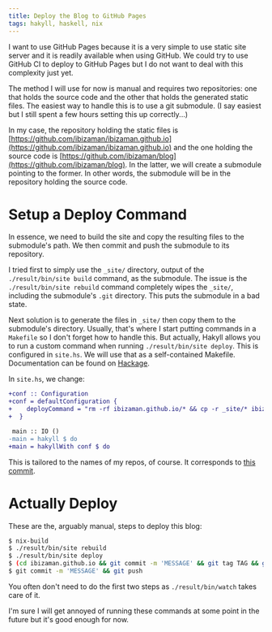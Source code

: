 ```yaml
---
title: Deploy the Blog to GitHub Pages
tags: hakyll, haskell, nix
---
```


I want to use GitHub Pages because it is a very simple to use static
site server and it is readily available when using GitHub. We could
try to use GitHub CI to deploy to GitHub Pages but I do not want to
deal with this complexity just yet.

The method I will use for now is manual and requires two repositories:
one that holds the source code and the other that holds the generated
static files. The easiest way to handle this is to use a git
submodule. (I say easiest but I still spent a few hours setting this
up correctly...)

In my case, the repository holding the static files is
[https://github.com/ibizaman/ibizaman.github.io](https://github.com/ibizaman/ibizaman.github.io)
and the one holding the source code is
[https://github.com/ibizaman/blog](https://github.com/ibizaman/blog).
In the latter, we will create a submodule pointing to the former. In
other words, the submodule will be in the repository holding the
source code.

# Setup a Deploy Command

In essence, we need to build the site and copy the resulting files to
the submodule's path. We then commit and push the submodule to its
repository.

I tried first to simply use the `_site/` directory, output of the
`./result/bin/site build` command, as the submodule. The issue is the
`./result/bin/site rebuild` command completely wipes the `_site/`,
including the submodule's `.git` directory. This puts the submodule in
a bad state.

Next solution is to generate the files in `_site/` then copy them to
the submodule's directory. Usually, that's where I start putting
commands in a `Makefile` so I don't forget how to handle this. But
actually, Hakyll allows you to run a custom command when running
`./result/bin/site deploy`. This is configured in `site.hs`. We will
use that as a self-contained Makefile. Documentation can be found on
[Hackage](https://jaspervdj.be/hakyll/reference/Hakyll-Core-Configuration.html#t:Configuration).

In `site.hs`, we change:

``` diff
+conf :: Configuration
+conf = defaultConfiguration {
+    deployCommand = "rm -rf ibizaman.github.io/* && cp -r _site/* ibizaman.github.io"
+  }

 main :: IO ()
-main = hakyll $ do
+main = hakyllWith conf $ do
```

This is tailored to the names of my repos, of course. It corresponds
to [this
commit](https://github.com/ibizaman/blog/commit/64d0b697c7863c2b6a9aae5552abb937e66cc6c2).

# Actually Deploy

These are the, arguably manual, steps to deploy this blog:

``` bash
$ nix-build
$ ./result/bin/site rebuild
$ ./result/bin/site deploy
$ (cd ibizaman.github.io && git commit -m 'MESSAGE' && git tag TAG && git push)
$ git commit -m 'MESSAGE' && git push
```

You often don't need to do the first two steps as `./result/bin/watch`
takes care of it.

I'm sure I will get annoyed of running these commands at some point in
the future but it's good enough for now.
